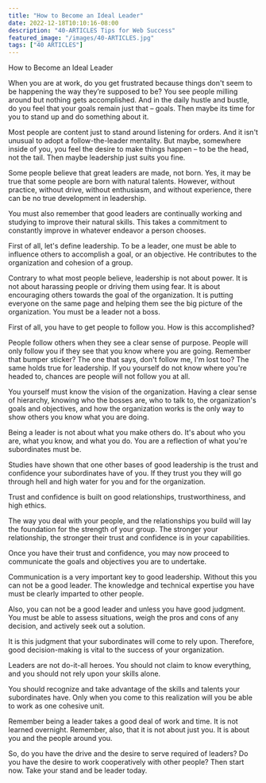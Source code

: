 ```yaml
---
title: "How to Become an Ideal Leader"
date: 2022-12-18T10:10:16-08:00
description: "40-ARTICLES Tips for Web Success"
featured_image: "/images/40-ARTICLES.jpg"
tags: ["40 ARTICLES"]
---
```


How to Become an Ideal Leader

When you are at work, do you get frustrated because things don't seem to be happening the way they’re supposed to be? You see people milling around but nothing gets accomplished. And in the daily hustle and bustle, do you feel that your goals remain just that – goals. Then maybe its time for you to stand up and do something about it.

Most people are content just to stand around listening for orders. And it isn't unusual to adopt a follow-the-leader mentality. But maybe, somewhere inside of you, you feel the desire to make things happen – to be the head, not the tail. Then maybe leadership just suits you fine.

Some people believe that great leaders are made, not born. Yes, it may be true that some people are born with natural talents. However, without practice, without drive, without enthusiasm, and without experience, there can be no true development in leadership.

You must also remember that good leaders are continually working and studying to improve their natural skills. This takes a commitment to constantly improve in whatever endeavor a person chooses.

First of all, let's define leadership. To be a leader, one must be able to influence others to accomplish a goal, or an objective. He contributes to the organization and cohesion of a group.

Contrary to what most people believe, leadership is not about power. It is not about harassing people or driving them using fear. It is about encouraging others towards the goal of the organization. It is putting everyone on the same page and helping them see the big picture of the organization. You must be a leader not a boss.

First of all, you have to get people to follow you. How is this accomplished?

People follow others when they see a clear sense of purpose. People will only follow you if they see that you know where you are going. Remember that bumper sticker? The one that says, don't follow me, I'm lost too? The same holds true for leadership. If you yourself do not know where you're headed to, chances are people will not follow you at all.

You yourself must know the vision of the organization. Having a clear sense of hierarchy, knowing who the bosses are, who to talk to, the organization's goals and objectives, and how the organization works is the only way to show others you know what you are doing.

Being a leader is not about what you make others do. It's about who you are, what you know, and what you do. You are a reflection of what you're subordinates must be.

Studies have shown that one other bases of good leadership is the trust and confidence your subordinates have of you. If they trust you they will go through hell and high water for you and for the organization.

Trust and confidence is built on good relationships, trustworthiness, and high ethics.

The way you deal with your people, and the relationships you build will lay the foundation for the strength of your group. The stronger your relationship, the stronger their trust and confidence is in your capabilities.

Once you have their trust and confidence, you may now proceed to communicate the goals and objectives you are to undertake.

Communication is a very important key to good leadership. Without this you can not be a good leader. The knowledge and technical expertise you have must be clearly imparted to other people. 

Also, you can not be a good leader and unless you have good judgment. You must be able to assess situations, weigh the pros and cons of any decision, and actively seek out a solution.

It is this judgment that your subordinates will come to rely upon. Therefore, good decision-making is vital to the success of your organization.

Leaders are not do-it-all heroes. You should not claim to know everything, and you should not rely upon your skills alone.

You should recognize and take advantage of the skills and talents your subordinates have. Only when you come to this realization will you be able to work as one cohesive unit.

Remember being a leader takes a good deal of work and time. It is not learned overnight. Remember, also, that it is not about just you. It is about you and the people around you.

So, do you have the drive and the desire to serve required of leaders? Do you have the desire to work cooperatively with other people? Then start now. Take your stand and be leader today.

